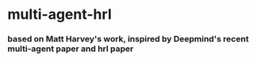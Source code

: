
# multi-agent-hrl 
### based on Matt Harvey's work, inspired by Deepmind's recent multi-agent paper and hrl paper

